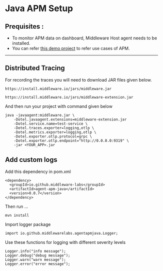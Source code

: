 # Java APM Setup

## Prequisites :

* To monitor APM data on dashboard, Middleware Host agent needs to be installed.
* You can refer [this demo project](https://github.com/middleware-labs/demo-apm/tree/master/java) to refer use cases of APM.

--------------------

## Distributed Tracing

For recording the traces you will need to download JAR files given below.

`https://install.middleware.io/jars/middleware.jar`

`https://install.middleware.io/jars/middleware-extension.jar`

And then run your project with command given below

```
java -javaagent:middleware.jar \
    -Dotel.javaagent.extensions=middleware-extension.jar
    -Dotel.service.name=test-service \
    -Dotel.traces.exporter=logging,otlp \
    -Dotel.metrics.exporter=logging,otlp \
    -Dotel.exporter.otlp.protocol=grpc \
    -Dotel.exporter.otlp.endpoint="http://0.0.0.0:9319" \
    -jar <YOUR_APP>.jar
```

## Add custom logs

Add this dependency in pom.xml
```
<dependency>
  <groupId>io.github.middleware-labs</groupId>
  <artifactId>agent-apm-java</artifactId>
  <version>0.0.7</version>
</dependency>
```
Then run ...
```
mvn install
```

Import logger package
```
import io.github.middlewarelabs.agentapmjava.Logger;
```

Use these functions for logging with different severity levels

```
Logger.info("info message");
Logger.debug("debug message");
Logger.warn("warn message");
Logger.error("error message");
```

